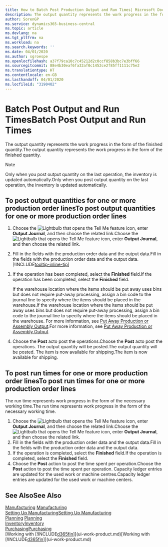 ```yaml
---
title: How to Batch Post Production Output and Run Times| Microsoft Docs
description: The output quantity represents the work progress in the form of the finished quantity.
author: SorenGP
ms.service: dynamics365-business-central
ms.topic: article
ms.devlang: na
ms.tgt_pltfrm: na
ms.workload: na
ms.search.keywords: ''
ms.date: 04/01/2020
ms.author: sgroespe
ms.openlocfilehash: a37f79ca10c7c45212d2c0ccf858b3bc7e3bff66
ms.sourcegitcommit: 88e4b30eaf6fa32af0c1452ce2f85ff1111c75e2
ms.translationtype: HT
ms.contentlocale: en-GB
ms.lasthandoff: 04/01/2020
ms.locfileid: "3190402"
---
```

# <a name="batch-post-output-and-run-times"></a><span data-ttu-id="0a55e-103">Batch Post Output and Run Times</span><span class="sxs-lookup"><span data-stu-id="0a55e-103">Batch Post Output and Run Times</span></span>
<span data-ttu-id="0a55e-104">The output quantity represents the work progress in the form of the finished quantity.</span><span class="sxs-lookup"><span data-stu-id="0a55e-104">The output quantity represents the work progress in the form of the finished quantity.</span></span>  

> [!NOTE]
> <span data-ttu-id="0a55e-105">Only when you post output quantity on the last operation, the inventory is updated automatically.</span><span class="sxs-lookup"><span data-stu-id="0a55e-105">Only when you post output quantity on the last operation, the inventory is updated automatically.</span></span>  

## <a name="to-post-output-quantities-for-one-or-more-production-order-lines"></a><span data-ttu-id="0a55e-106">To post output quantities for one or more production order lines</span><span class="sxs-lookup"><span data-stu-id="0a55e-106">To post output quantities for one or more production order lines</span></span>
1. <span data-ttu-id="0a55e-107">Choose the ![Lightbulb that opens the Tell Me feature](media/ui-search/search_small.png "Tell me what you want to do") icon, enter **Output Journal**, and then choose the related link.</span><span class="sxs-lookup"><span data-stu-id="0a55e-107">Choose the ![Lightbulb that opens the Tell Me feature](media/ui-search/search_small.png "Tell me what you want to do") icon, enter **Output Journal**, and then choose the related link.</span></span>  
2. <span data-ttu-id="0a55e-108">Fill in the fields with the production order data and the output data.</span><span class="sxs-lookup"><span data-stu-id="0a55e-108">Fill in the fields with the production order data and the output data.</span></span> [!INCLUDE[tooltip-inline-tip](includes/tooltip-inline-tip_md.md)]
3. <span data-ttu-id="0a55e-109">If the operation has been completed, select the **Finished** field.</span><span class="sxs-lookup"><span data-stu-id="0a55e-109">If the operation has been completed, select the **Finished** field.</span></span>  

    <span data-ttu-id="0a55e-110">If the warehouse location where the items should be put away uses bins but does not require put-away processing,  assign a bin code to the journal line to specify where the items should be placed in the warehouse.</span><span class="sxs-lookup"><span data-stu-id="0a55e-110">If the warehouse location where the items should be put away uses bins but does not require put-away processing,  assign a bin code to the journal line to specify where the items should be placed in the warehouse.</span></span> <span data-ttu-id="0a55e-111">For more information, see [Put Away Production or Assembly Output](warehouse-how-to-put-away-production-output.md).</span><span class="sxs-lookup"><span data-stu-id="0a55e-111">For more information, see [Put Away Production or Assembly Output](warehouse-how-to-put-away-production-output.md).</span></span>  

4. <span data-ttu-id="0a55e-112">Choose the **Post** acto post the operations.</span><span class="sxs-lookup"><span data-stu-id="0a55e-112">Choose the **Post** acto post the operations.</span></span> <span data-ttu-id="0a55e-113">The output quantity will be posted.</span><span class="sxs-lookup"><span data-stu-id="0a55e-113">The output quantity will be posted.</span></span> <span data-ttu-id="0a55e-114">The item is now available for shipping.</span><span class="sxs-lookup"><span data-stu-id="0a55e-114">The item is now available for shipping.</span></span>  

## <a name="to-post-run-times-for-one-or-more-production-order-lines"></a><span data-ttu-id="0a55e-115">To post run times for one or more production order lines</span><span class="sxs-lookup"><span data-stu-id="0a55e-115">To post run times for one or more production order lines</span></span>
<span data-ttu-id="0a55e-116">The run time represents work progress in the form of the necessary working time.</span><span class="sxs-lookup"><span data-stu-id="0a55e-116">The run time represents work progress in the form of the necessary working time.</span></span>    

1.  <span data-ttu-id="0a55e-117">Choose the ![Lightbulb that opens the Tell Me feature](media/ui-search/search_small.png "Tell me what you want to do") icon, enter **Output Journal**, and then choose the related link.</span><span class="sxs-lookup"><span data-stu-id="0a55e-117">Choose the ![Lightbulb that opens the Tell Me feature](media/ui-search/search_small.png "Tell me what you want to do") icon, enter **Output Journal**, and then choose the related link.</span></span>  
2. <span data-ttu-id="0a55e-118">Fill in the fields with the production order data and the output data.</span><span class="sxs-lookup"><span data-stu-id="0a55e-118">Fill in the fields with the production order data and the output data.</span></span>  
3.  <span data-ttu-id="0a55e-119">If the operation is completed, select the **Finished** field.</span><span class="sxs-lookup"><span data-stu-id="0a55e-119">If the operation is completed, select the **Finished** field.</span></span>  
4. <span data-ttu-id="0a55e-120">Choose the **Post** action to post the time spent per operation.</span><span class="sxs-lookup"><span data-stu-id="0a55e-120">Choose the **Post** action to post the time spent per operation.</span></span> <span data-ttu-id="0a55e-121">Capacity ledger entries are updated for the used work or machine centres.</span><span class="sxs-lookup"><span data-stu-id="0a55e-121">Capacity ledger entries are updated for the used work or machine centers.</span></span>

## <a name="see-also"></a><span data-ttu-id="0a55e-122">See Also</span><span class="sxs-lookup"><span data-stu-id="0a55e-122">See Also</span></span>  
<span data-ttu-id="0a55e-123">[Manufacturing](production-manage-manufacturing.md)  </span><span class="sxs-lookup"><span data-stu-id="0a55e-123">[Manufacturing](production-manage-manufacturing.md)  </span></span>  
[<span data-ttu-id="0a55e-124">Setting Up Manufacturing</span><span class="sxs-lookup"><span data-stu-id="0a55e-124">Setting Up Manufacturing</span></span>](production-configure-production-processes.md)  
<span data-ttu-id="0a55e-125">[Planning](production-planning.md)    </span><span class="sxs-lookup"><span data-stu-id="0a55e-125">[Planning](production-planning.md)    </span></span>  
[<span data-ttu-id="0a55e-126">Inventory</span><span class="sxs-lookup"><span data-stu-id="0a55e-126">Inventory</span></span>](inventory-manage-inventory.md)  
[<span data-ttu-id="0a55e-127">Purchasing</span><span class="sxs-lookup"><span data-stu-id="0a55e-127">Purchasing</span></span>](purchasing-manage-purchasing.md)  
<span data-ttu-id="0a55e-128">[Working with [!INCLUDE[d365fin](includes/d365fin_md.md)]](ui-work-product.md)</span><span class="sxs-lookup"><span data-stu-id="0a55e-128">[Working with [!INCLUDE[d365fin](includes/d365fin_md.md)]](ui-work-product.md)</span></span>
